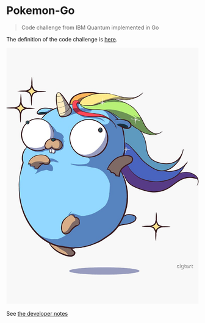 # Pokemon-Go

> Code challenge from IBM Quantum implemented in Go

The definition of the code challenge is [here](https://github.com/IBMQuantum/backend-code-challenge).

![Gopher](assets/gopher-unicorn.jpg)

See [the developer notes](docs/DEV-NOTES.md)

